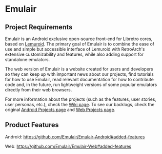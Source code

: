 # Emulair

## Project Requirements
Emulair is an Android exclusive open-source front-end for Libretro cores, based on [Lemuroid](https://github.com/Swordfish90/Lemuroid). The primary goal of Emulair is to combine the ease of use and simple but accessible interface of Lemuroid with RetroArch's extensive customizability and features, while also adding support for standalone emulators.

The web version of Emulair is a website created for users and developers so they can keep up with important news about our projects, find tutorials for how to use Emulair, read relevant documentation for how to contribute code and, in the future, run lightweight versions of some popular emulators directly from their web browsers.

For more information about the projects (such as the features, user stories, user personas, etc.), check the [Wiki page](https://github.com/inginerie-software-2023-2024/proiect-inginerie-software-emulair/wiki). To see our backlogs, check the original [Android Projects page](https://github.com/orgs/Emulair/projects/1) and [Web Projects page](https://github.com/orgs/Emulair/projects/2).

## Product Features
Android: https://github.com/Emulair/Emulair-Android#added-features

Web: https://github.com/Emulair/Emulair-Web#added-features

